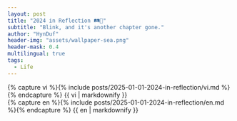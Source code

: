 ```yaml
---
layout: post
title: "2024 in Reflection 🛤️🌟"
subtitle: "Blink, and it's another chapter gone."
author: "HynDuf"
header-img: "assets/wallpaper-sea.png"
header-mask: 0.4
multilingual: true
tags:
  - Life
---
```


<!-- Vietnamese Version -->
<div class="vi post-container">
    {% capture vi %}{% include posts/2025-01-01-2024-in-reflection/vi.md %}{% endcapture %}
    {{ vi | markdownify }}
</div>

<!-- English Version -->
<div class="en post-container">
    {% capture en %}{% include posts/2025-01-01-2024-in-reflection/en.md %}{% endcapture %}
    {{ en | markdownify }}
</div>


